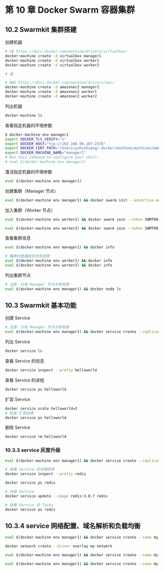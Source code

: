 # 第 10 章 Docker Swarm 容器集群

## 10.2 Swarmkit 集群搭建

创建机器

```bash
# VB https://docs.docker.com/machine/drivers/virtualbox/
docker-machine create -d virtualbox manager1
docker-machine create -d virtualbox worker1
docker-machine create -d virtualbox worker2

# 或

# AWS https://docs.docker.com/machine/drivers/aws/
docker-machine create -d amazonec2 manager1
docker-machine create -d amazonec2 worker1
docker-machine create -d amazonec2 worker2
```

列出机器

```bash
docker-machine ls
```

查看指定机器的环境参数

```bash
$ docker-machine env manager1
export DOCKER_TLS_VERIFY="1"
export DOCKER_HOST="tcp://192.168.99.107:2376"
export DOCKER_CERT_PATH="/Users/yuhuihuang/.docker/machine/machines/manager1"
export DOCKER_MACHINE_NAME="manager1"
# Run this command to configure your shell:
# eval $(docker-machine env manager1)
```

激活指定机器的环境参数

```bash
eval $(docker-machine env manager1)
```

创建集群（Manager 节点）

```bash
eval $(docker-machine env manager1) && docker swarm init --advertise-addr $(docker-machine ip manager1)
```

加入集群（Worker 节点）

```bash
eval $(docker-machine env worker1) && docker swarm join --token SWMTKN-1-3it9fieffp5vql6xsm9dsl3zab5id8jku5x35a6z9dokgolgja-4opt5z09i4trmrh2h90z4uv4v 192.168.99.107:2377
```

```bash
eval $(docker-machine env worker2) && docker swarm join --token SWMTKN-1-3it9fieffp5vql6xsm9dsl3zab5id8jku5x35a6z9dokgolgja-4opt5z09i4trmrh2h90z4uv4v 192.168.99.107:2377
```

查看集群信息

```bash
eval $(docker-machine env manager1) && docker info

# 集群内普通成员也有权限
eval $(docker-machine env worker1) && docker info
eval $(docker-machine env worker2) && docker info
```

列出集群节点

```bash
# 注意：只有 Manager 节点才有权限
eval $(docker-machine env manager1) && docker node ls
```

## 10.3 Swarmkit 基本功能

创建 Service

```bash
# 注意：只有 Manager 节点才有权限
eval $(docker-machine env manager1) && docker service create --replicas 1 --name helloworld alpine ping docker.com
```

列出 Service

```bash
docker service ls
```

查看 Service 的信息

```bash
docker service inspect --pretty helloworld
```

查看 Service 的进程

```bash
docker service ps helloworld
```

扩容 Service

```bash
docker service scale helloworld=3
# 检查 扩容结果
docker service ps helloworld
```

删除 Service

```bash
docker service rm helloworld
```

### 10.3.3 service 灰度升级

```bash
eval $(docker-machine env manager1) && docker service create --replicas 3 --name redis --update-delay 10s redis:3.0.6

# 查看 Service 的详细信息
docker service inspect --pretty redis

docker service ps redis

# 升级 Service
docker service update --image redis:3.0.7 redis

# 查看 Service 的 Tasks
docker service ps redis
```

## 10.3.4 service 网络配置、域名解析和负载均衡

```bash
eval $(docker-machine env manager1) && docker service create --name my_web --replicas 3 --publish 8080:80 nginx
```

```bash
docker network create --driver overlay my-network
```

```bash
eval $(docker-machine env manager1) && docker service create --name my-web --replicas 3 --network my-network nginx

eval $(docker-machine env manager1) && docker service create --name my-busybox --network my-network busybox sleep 3000
```
